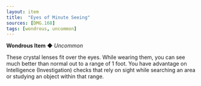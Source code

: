 ```yaml
---
layout: item
title:  "Eyes of Minute Seeing"
sources: [DMG.168]
tags: [wondrous, uncommon]
---
```


**Wondrous Item** ◆ *Uncommon*

These crystal lenses fit over the eyes. While wearing them, you can see much better than normal out to a range of 1 foot. You have advantage on Intelligence (Investigation) checks that rely on sight while searching an area or studying an object within that range.